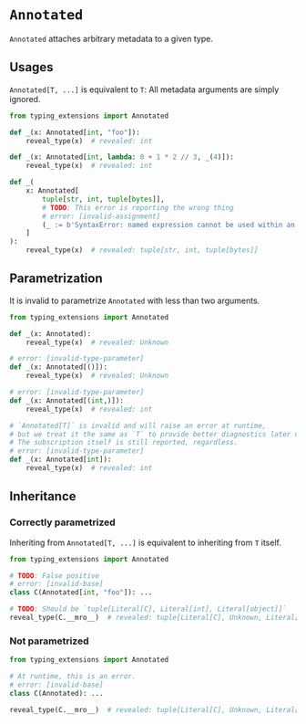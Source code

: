 # `Annotated`

`Annotated` attaches arbitrary metadata to a given type.

## Usages

`Annotated[T, ...]` is equivalent to `T`: All metadata arguments are simply ignored.

```py
from typing_extensions import Annotated

def _(x: Annotated[int, "foo"]):
    reveal_type(x)  # revealed: int

def _(x: Annotated[int, lambda: 0 + 1 * 2 // 3, _(4)]):
    reveal_type(x)  # revealed: int

def _(
    x: Annotated[
        tuple[str, int, tuple[bytes]],
        # TODO: This error is reporting the wrong thing
        # error: [invalid-assignment]
        (_ := b'SyntaxError: named expression cannot be used within an annotation')
    ]
):
    reveal_type(x)  # revealed: tuple[str, int, tuple[bytes]]
```

## Parametrization

It is invalid to parametrize `Annotated` with less than two arguments.

```py
from typing_extensions import Annotated

def _(x: Annotated):
    reveal_type(x)  # revealed: Unknown

# error: [invalid-type-parameter]
def _(x: Annotated[()]):
    reveal_type(x)  # revealed: Unknown

# error: [invalid-type-parameter]
def _(x: Annotated[(int,)]):
    reveal_type(x)  # revealed: int

# `Annotated[T]` is invalid and will raise an error at runtime,
# but we treat it the same as `T` to provide better diagnostics later on.
# The subscription itself is still reported, regardless.
# error: [invalid-type-parameter]
def _(x: Annotated[int]):
    reveal_type(x)  # revealed: int
```

## Inheritance

### Correctly parametrized

Inheriting from `Annotated[T, ...]` is equivalent to inheriting from `T` itself.

```py
from typing_extensions import Annotated

# TODO: False positive
# error: [invalid-base]
class C(Annotated[int, "foo"]): ...

# TODO: Should be `tuple[Literal[C], Literal[int], Literal[object]]`
reveal_type(C.__mro__)  # revealed: tuple[Literal[C], Unknown, Literal[object]]
```

### Not parametrized

```py
from typing_extensions import Annotated

# At runtime, this is an error.
# error: [invalid-base]
class C(Annotated): ...

reveal_type(C.__mro__)  # revealed: tuple[Literal[C], Unknown, Literal[object]]
```
